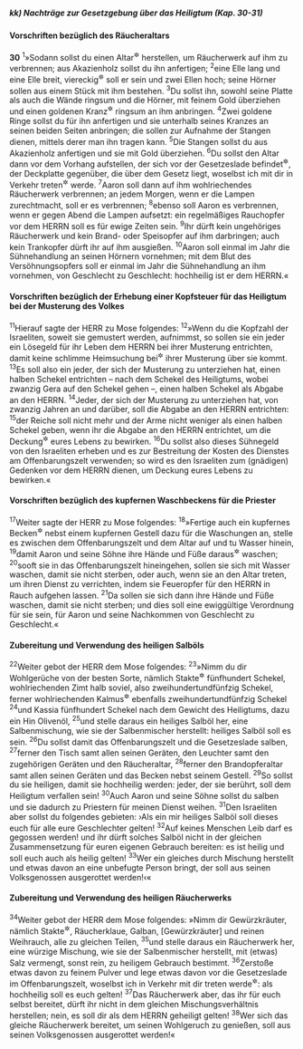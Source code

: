 ##### kk) Nachträge zur Gesetzgebung über das Heiligtum (Kap. 30-31)

#### Vorschriften bezüglich des Räucheraltars

__30__
<sup>1</sup>»Sodann sollst du einen Altar<sup title="vgl. 37,25-28">&#x2732;</sup> herstellen, um Räucherwerk auf ihm zu verbrennen; aus Akazienholz sollst du ihn anfertigen;
<sup>2</sup>eine Elle lang und eine Elle breit, viereckig<sup title="= quadratförmig">&#x2732;</sup> soll er sein und zwei Ellen hoch; seine Hörner sollen aus einem Stück mit ihm bestehen.
<sup>3</sup>Du sollst ihn, sowohl seine Platte als auch die Wände ringsum und die Hörner, mit feinem Gold überziehen und einen goldenen Kranz<sup title="oder: Leiste">&#x2732;</sup> ringsum an ihm anbringen.
<sup>4</sup>Zwei goldene Ringe sollst du für ihn anfertigen und sie unterhalb seines Kranzes an seinen beiden Seiten anbringen; die sollen zur Aufnahme der Stangen dienen, mittels derer man ihn tragen kann.
<sup>5</sup>Die Stangen sollst du aus Akazienholz anfertigen und sie mit Gold überziehen.
<sup>6</sup>Du sollst den Altar dann vor dem Vorhang aufstellen, der sich vor der Gesetzeslade befindet<sup title="vgl. 25,16">&#x2732;</sup>, der Deckplatte gegenüber, die über dem Gesetz liegt, woselbst ich mit dir in Verkehr treten<sup title="vgl. 29,43">&#x2732;</sup> werde.
<sup>7</sup>Aaron soll dann auf ihm wohlriechendes Räucherwerk verbrennen; an jedem Morgen, wenn er die Lampen zurechtmacht, soll er es verbrennen;
<sup>8</sup>ebenso soll Aaron es verbrennen, wenn er gegen Abend die Lampen aufsetzt: ein regelmäßiges Rauchopfer vor dem HERRN soll es für ewige Zeiten sein.
<sup>9</sup>Ihr dürft kein ungehöriges Räucherwerk und kein Brand- oder Speisopfer auf ihm darbringen; auch kein Trankopfer dürft ihr auf ihm ausgießen.
<sup>10</sup>Aaron soll einmal im Jahr die Sühnehandlung an seinen Hörnern vornehmen; mit dem Blut des Versöhnungsopfers soll er einmal im Jahr die Sühnehandlung an ihm vornehmen, von Geschlecht zu Geschlecht: hochheilig ist er dem HERRN.«

#### Vorschriften bezüglich der Erhebung einer Kopfsteuer für das Heiligtum bei der Musterung des Volkes

<sup>11</sup>Hierauf sagte der HERR zu Mose folgendes:
<sup>12</sup>»Wenn du die Kopfzahl der Israeliten, soweit sie gemustert werden, aufnimmst, so sollen sie ein jeder ein Lösegeld für ihr Leben dem HERRN bei ihrer Musterung entrichten, damit keine schlimme Heimsuchung bei<sup title="oder: trotz">&#x2732;</sup> ihrer Musterung über sie kommt.
<sup>13</sup>Es soll also ein jeder, der sich der Musterung zu unterziehen hat, einen halben Schekel entrichten – nach dem Schekel des Heiligtums, wobei zwanzig Gera auf den Schekel gehen –, einen halben Schekel als Abgabe an den HERRN.
<sup>14</sup>Jeder, der sich der Musterung zu unterziehen hat, von zwanzig Jahren an und darüber, soll die Abgabe an den HERRN entrichten:
<sup>15</sup>der Reiche soll nicht mehr und der Arme nicht weniger als einen halben Schekel geben, wenn ihr die Abgabe an den HERRN entrichtet, um die Deckung<sup title="= Sicherung">&#x2732;</sup> eures Lebens zu bewirken.
<sup>16</sup>Du sollst also dieses Sühnegeld von den Israeliten erheben und es zur Bestreitung der Kosten des Dienstes am Offenbarungszelt verwenden; so wird es den Israeliten zum (gnädigen) Gedenken vor dem HERRN dienen, um Deckung eures Lebens zu bewirken.«

#### Vorschriften bezüglich des kupfernen Waschbeckens für die Priester

<sup>17</sup>Weiter sagte der HERR zu Mose folgendes:
<sup>18</sup>»Fertige auch ein kupfernes Becken<sup title="vgl. 37,8">&#x2732;</sup> nebst einem kupfernen Gestell dazu für die Waschungen an, stelle es zwischen dem Offenbarungszelt und dem Altar auf und tu Wasser hinein,
<sup>19</sup>damit Aaron und seine Söhne ihre Hände und Füße daraus<sup title="oder: darin">&#x2732;</sup> waschen;
<sup>20</sup>sooft sie in das Offenbarungszelt hineingehen, sollen sie sich mit Wasser waschen, damit sie nicht sterben, oder auch, wenn sie an den Altar treten, um ihren Dienst zu verrichten, indem sie Feueropfer für den HERRN in Rauch aufgehen lassen.
<sup>21</sup>Da sollen sie sich dann ihre Hände und Füße waschen, damit sie nicht sterben; und dies soll eine ewiggültige Verordnung für sie sein, für Aaron und seine Nachkommen von Geschlecht zu Geschlecht.«

#### Zubereitung und Verwendung des heiligen Salböls

<sup>22</sup>Weiter gebot der HERR dem Mose folgendes:
<sup>23</sup>»Nimm du dir Wohlgerüche von der besten Sorte, nämlich Stakte<sup title="oder: Tropfharz, d.h. von selbst ausgeflossene Myrrhe">&#x2732;</sup> fünfhundert Schekel, wohlriechenden Zimt halb soviel, also zweihundertundfünfzig Schekel, ferner wohlriechenden Kalmus<sup title="oder: Balsamrohr">&#x2732;</sup> ebenfalls zweihundertundfünfzig Schekel
<sup>24</sup>und Kassia fünfhundert Schekel nach dem Gewicht des Heiligtums, dazu ein Hin Olivenöl,
<sup>25</sup>und stelle daraus ein heiliges Salböl her, eine Salbenmischung, wie sie der Salbenmischer herstellt: heiliges Salböl soll es sein.
<sup>26</sup>Du sollst damit das Offenbarungszelt und die Gesetzeslade salben,
<sup>27</sup>ferner den Tisch samt allen seinen Geräten, den Leuchter samt den zugehörigen Geräten und den Räucheraltar,
<sup>28</sup>ferner den Brandopferaltar samt allen seinen Geräten und das Becken nebst seinem Gestell.
<sup>29</sup>So sollst du sie heiligen, damit sie hochheilig werden: jeder, der sie berührt, soll dem Heiligtum verfallen sein!
<sup>30</sup>Auch Aaron und seine Söhne sollst du salben und sie dadurch zu Priestern für meinen Dienst weihen.
<sup>31</sup>Den Israeliten aber sollst du folgendes gebieten: ›Als ein mir heiliges Salböl soll dieses euch für alle eure Geschlechter gelten!
<sup>32</sup>Auf keines Menschen Leib darf es gegossen werden! und ihr dürft solches Salböl nicht in der gleichen Zusammensetzung für euren eigenen Gebrauch bereiten: es ist heilig und soll euch auch als heilig gelten!
<sup>33</sup>Wer ein gleiches durch Mischung herstellt und etwas davon an eine unbefugte Person bringt, der soll aus seinen Volksgenossen ausgerottet werden!‹«

#### Zubereitung und Verwendung des heiligen Räucherwerks

<sup>34</sup>Weiter gebot der HERR dem Mose folgendes: »Nimm dir Gewürzkräuter, nämlich Stakte<sup title="vgl. V.23">&#x2732;</sup>, Räucherklaue, Galban, [Gewürzkräuter] und reinen Weihrauch, alle zu gleichen Teilen,
<sup>35</sup>und stelle daraus ein Räucherwerk her, eine würzige Mischung, wie sie der Salbenmischer herstellt, mit (etwas) Salz vermengt, sonst rein, zu heiligem Gebrauch bestimmt.
<sup>36</sup>Zerstoße etwas davon zu feinem Pulver und lege etwas davon vor die Gesetzeslade im Offenbarungszelt, woselbst ich in Verkehr mit dir treten werde<sup title="vgl. 29,43">&#x2732;</sup>: als hochheilig soll es euch gelten!
<sup>37</sup>Das Räucherwerk aber, das ihr für euch selbst bereitet, dürft ihr nicht in dem gleichen Mischungsverhältnis herstellen; nein, es soll dir als dem HERRN geheiligt gelten!
<sup>38</sup>Wer sich das gleiche Räucherwerk bereitet, um seinen Wohlgeruch zu genießen, soll aus seinen Volksgenossen ausgerottet werden!«